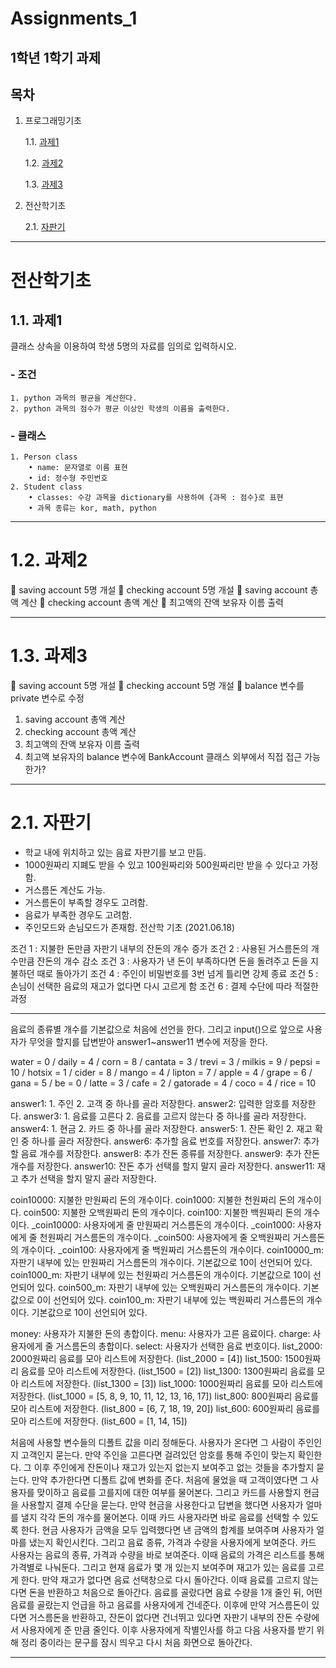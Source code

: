 # Assignments_1
1학년 1학기 과제
---

## 목차
1. 프로그래밍기초

    1.1. [과제1](#과제1)
    
    1.2. [과제2](#과제2)
    
    1.3. [과제3](#과제3)
    
2. 전산학기초

    2.1. [자판기]( #자판기 )

---

# 전산학기초

## 1.1. 과제1
클래스 상속을 이용하여 학생 5명의 자료를 임의로 입력하시오.

### - 조건
    1. python 과목의 평균을 계산한다.
    2. python 과목의 점수가 평균 이상인 학생의 이름을 출력한다.
### - 클래스
    1. Person class
        • name: 문자열로 이름 표현
        • id: 정수형 주민번호
    2. Student class
        • classes: 수강 과목을 dictionary를 사용하여 {과목 : 점수}로 표현
        • 과목 종류는 kor, math, python
    
---
    
# 1.2. 과제2
 saving account 5명 개설
 checking account 5명 개설
 saving account 총액 계산
 checking account 총액 계산
 최고액의 잔액 보유자 이름 출력
    
---
    
# 1.3. 과제3
 saving account 5명 개설
 checking account 5명 개설
 balance 변수를 private 변수로 수정
1. saving account 총액 계산
2. checking account 총액 계산
3. 최고액의 잔액 보유자 이름 출력
4. 최고액 보유자의 balance 변수에 BankAccount 클래스 외부에서 직접 접근 가능한가?
     
---
    
# 2.1. 자판기
- 학교 내에 위치하고 있는 음료 자판기를 보고 만듬.
- 1000원짜리 지폐도 받을 수 있고 100원짜리와 500원짜리만 받을 수 있다고 가정함.
- 거스름돈 계산도 가능.
- 거스름돈이 부족할 경우도 고려함.
- 음료가 부족한 경우도 고려함.
- 주인모드와 손님모드가 존재함.
전산학 기초 (2021.06.18)

조건 1 : 지불한 돈만큼 자판기 내부의 잔돈의 개수 증가
조건 2 : 사용된 거스름돈의 개수만큼 잔돈의 개수 감소
조건 3 : 사용자가 낸 돈이 부족하다면 돈을 돌려주고 돈을 지불하던 때로 돌아가기
조건 4 : 주인이 비밀번호를 3번 넘게 틀리면 강제 종료
조건 5 : 손님이 선택한 음료의 재고가 없다면 다시 고르게 함
조건 6 : 결제 수단에 따라 적절한 과정

---

음료의 종류별 개수를 기본값으로 처음에 선언을 한다.
그리고 input()으로 앞으로 사용자가 무엇을 할지를 답변받아 answer1~answer11 변수에 저장을 한다.

water = 0 / daily = 4 / corn = 8 / cantata = 3 / trevi = 3 / milkis = 9 / pepsi = 10 /
hotsix = 1 / cider = 8 / mango = 4 / lipton = 7 / apple = 4 / grape = 6 / gana = 5 /
be = 0 / latte = 3 / cafe = 2 / gatorade = 4 / coco = 4 / rice = 10

answer1: 1. 주인 2. 고객 중 하나를 골라 저장한다.
answer2: 입력한 암호를 저장한다.
answer3: 1. 음료를 고른다 2. 음료를 고르지 않는다 중 하나를 골라 저장한다.
answer4: 1. 현금 2. 카드 중 하나를 골라 저장한다.
answer5: 1. 잔돈 확인 2. 재고 확인 중 하나를 골라 저장한다.
answer6: 추가할 음료 번호를 저장한다.
answer7: 추가할 음료 개수를 저장한다.
answer8: 추가 잔돈 종류를 저장한다.
answer9: 추가 잔돈 개수를 저장한다.
answer10: 잔돈 추가 선택를 할지 말지 골라 저장한다.
answer11: 재고 추가 선택을 할지 말지 골라 저장한다.

coin10000: 지불한 만원짜리 돈의 개수이다.
coin1000: 지불한 천원짜리 돈의 개수이다.
coin500: 지불한 오백원짜리 돈의 개수이다.
coin100: 지불한 백원짜리 돈의 개수이다.
_coin10000: 사용자에게 줄 만원짜리 거스름돈의 개수이다.
_coin1000: 사용자에게 줄 천원짜리 거스름돈의 개수이다.
_coin500: 사용자에게 줄 오백원짜리 거스름돈의 개수이다.
_coin100: 사용자에게 줄 백원짜리 거스름돈의 개수이다.
coin10000_m: 자판기 내부에 있는 만원짜리 거스름돈의 개수이다. 기본값으로 10이 선언되어 있다.
coin1000_m: 자판기 내부에 있는 천원짜리 거스름돈의 개수이다. 기본값으로 10이 선언되어 있다.
coin500_m: 자판기 내부에 있는 오백원짜리 거스름돈의 개수이다. 기본값으로 0이 선언되어 있다.
coin100_m: 자판기 내부에 있는 백원짜리 거스름돈의 개수이다. 기본값으로 10이 선언되어 있다.

money: 사용자가 지불한 돈의 총합이다.
menu: 사용자가 고른 음료이다.
charge: 사용자에게 줄 거스름돈의 총합이다.
select: 사용자가 선택한 음료 번호이다.
list_2000: 2000원짜리 음료를 모아 리스트에 저장한다. (list_2000 = [4])
list_1500: 1500원짜리 음료를 모아 리스트에 저장한다. (list_1500 = [2])
list_1300: 1300원짜리 음료를 모아 리스트에 저장한다. (list_1300 = [3])
list_1000: 1000원짜리 음료를 모아 리스트에 저장한다. (list_1000 = [5, 8, 9, 10, 11, 12, 13, 16, 17])
list_800: 800원짜리 음료를 모아 리스트에 저장한다. (list_800 = [6, 7, 18, 19, 20])
list_600: 600원짜리 음료를 모아 리스트에 저장한다. (list_600 = [1, 14, 15])

 처음에 사용할 변수들의 디폴트 값을 미리 정해둔다.
사용자가 온다면 그 사람이 주인인지 고객인지 묻는다.
만약 주인을 고른다면 걸려있던 암호를 통해 주인이 맞는지 확인한다.
그 이후 주인에게 잔돈이나 재고가 있는지 없는지 보여주고 없는 것들을 추가할지 묻는다.
만약 추가한다면 디폴트 값에 변화를 준다.
처음에 물었을 때 고객이였다면 그 사용자를 맞이하고 음료를 고를지에 대한 여부를 물어본다.
그리고 카드를 사용할지 현금을 사용할지 결제 수단을 묻는다.
만약 현금을 사용한다고 답변을 했다면 사용자가 얼마를 낼지 각각 돈의 개수를 물어본다.
이때 카드 사용자라면 바로 음료를 선택할 수 있도록 한다.
현금 사용자가 금액을 모두 입력했다면 낸 금액의 합계를 보여주며 사용자가 얼마를 냈는지 확인시킨다.
그리고 음료 종류, 가격과 수량을 사용자에게 보여준다.
카드 사용자는 음료의 종류, 가격과 수량을 바로 보여준다.
이때 음료의 가격은 리스트를 통해 가격별로 나눠둔다.
그리고 현재 음료가 몇 개 있는지 보여주며 재고가 있는 음료를 고르게 한다.
만약 재고가 없다면 음료 선택창으로 다시 돌아간다.
이때 음료를 고르지 않는다면 돈을 반환하고 처음으로 돌아간다.
음료를 골랐다면 음료 수량을 1개 줄인 뒤, 어떤 음료를 골랐는지 언급을 하고 음료를 사용자에게 건네준다.
이후에 만약 거스름돈이 있다면 거스름돈을 반환하고,
잔돈이 없다면 건너뛰고 있다면 자판기 내부의 잔돈 수량에서 사용자에게 준 만큼 줄인다.
이후 사용자에게 작별인사를 하고 다음 사용자를 받기 위해 정리 중이라는 문구를 잠시 띄우고 다시 처음 화면으로 돌아간다.

---
